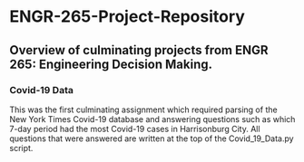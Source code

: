 # ENGR-265-Project-Repository
## Overview of culminating projects from ENGR 265: Engineering Decision Making. 

### Covid-19 Data
This was the first culminating assignment which required parsing of the New York Times Covid-19 database and answering questions such as which 7-day period had the most Covid-19 cases in Harrisonburg City. All questions that were answered are written at the top of the Covid_19_Data.py script. 

